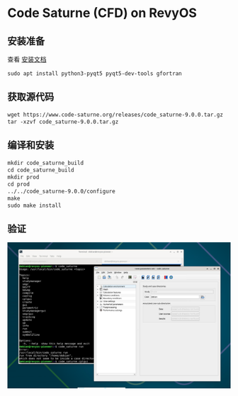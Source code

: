 # Code Saturne (CFD) on RevyOS

## 安装准备

查看 [安装文档](https://github.com/code-saturne/code_saturne/blob/master/INSTALL.md)

```
sudo apt install python3-pyqt5 pyqt5-dev-tools gfortran
```

## 获取源代码

```
wget https://www.code-saturne.org/releases/code_saturne-9.0.0.tar.gz
tar -xzvf code_saturne-9.0.0.tar.gz
```

## 编译和安装

```
mkdir code_saturne_build
cd code_saturne_build
mkdir prod
cd prod
../../code_saturne-9.0.0/configure
make
sudo make install
```

## 验证

![](./code_saturne.png)
